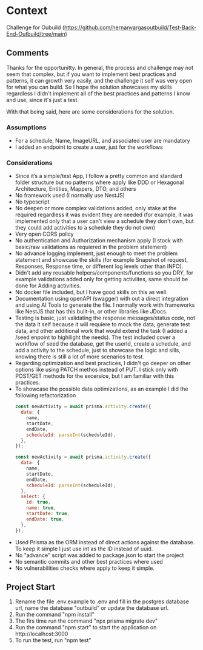 # Context

Challenge for Oubuild (https://github.com/hernanvargasoutbuild/Test-Back-End-Outbuild/tree/main)

## Comments

Thanks for the opportunitty. In general, the process and challenge may not seem that complex, but if you want to implement best practices and patterns, it can growth very easily, and the challenge it self was very open for what you can build. So I hope the solution showcases my skills regardless I didn't implement all of the best practices and patterns I know and use, since it's just a test.

With that being said, here are some considerations for the solution.

### Assumptions

- For a schedule, Name, ImageURL, and associated user are mandatory
- I added an endpoint to create a user, just for the workflows

### Considerations

- Since it’s a simple/test App, I follow a pretty common and standard folder structure but no patterns where apply like DDD or Hexagonal Architecture, Entities, Mappers, DTO, and others
- No framework used (I normally use NestJS)
- No typescript
- No deepen or more complex validations added, only stake at the required regardless it was evident they are needed (for example, it was implemented only that a user can't view a schedule they don't own, but they could add activities to a schedule they do not own)
- Very open CORS policy
- No authentication and Authorization mechanism apply (I stock with basic/raw validations as requiered in the problem statement)
- No advance logging implement, just enough to meet the problem statement and showcase the skills (for example Snapshot of request, Responses, Response time, or different log levels other than INFO).
- Didn't add any reusable helpers/components/functions so you DRY, for example validations added only for getting activiites, same should be done for Adding activities.
- No docker file included, but I have good skills on this as well.
- Documentation using openAPI (swagger) with out a direct integration and using AI Tools to generate the file. I normally work with frameworks like NestJS that has this built-in, or other libraries like JDocs.
- Testing is basic, just validating the response messages/status code, not the data it self because it will requiere to mock the data, generate test data, and other additional work that would extend the task (I added a /seed enpoint to highilight the needs). The test included cover a workflow of seed the database, get the userId, create a schedule, and add a activity to the schedule, just to showcase the logic and sills, knowing there is still a lot of more scenarios to test.
- Regarding optimization and best practices, I didn't go deeper on other options like using PATCH methos instead of PUT. I stick only with POST/GET methods for the excersice, but I am familiar with this practices.
- To showcase the possible data optimizations, as an example I did the following refactorization
    ```javascript
    const newActivity = await prisma.activity.create({
      data: {
        name,
        startDate,
        endDate,
        scheduleId: parseInt(scheduleId),
      },
    });
    ```
    ```javascript
    const newActivity = await prisma.activity.create({
      data: {
        name,
        startDate,
        endDate,
        scheduleId: parseInt(scheduleId),
      },
      select: {
        id: true,
        name: true,
        startDate: true,
        endDate: true,
      },
    });
    ````
- Used Prisma as the ORM instead of direct actions against the database. To keep it simple I just use int as the ID instead of uuid.
- No "advance" script was added to package.json to start the project
- No semantic commits and other best practices where used
- No vulnerabilities checks where apply to keep it simple.

## Project Start

1. Rename the file .env.example to .env and fill in the postgres database url, name the database "outbuild" or update the database url.
2. Run the command "npm install"
3. The firs time run the command "npx prisma migrate dev"
4. Run the command "npm start" to start the application on http://localhost:3000
5. To run the test, run "npm test"